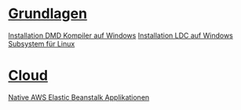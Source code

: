 # [Grundlagen](grundlagen/index.md)

[Installation DMD Kompiler auf Windows](grundlagen/installation-dmd-kompiler-auf-windows.md)
[Installation LDC auf Windows Subsystem für Linux](grundlagen/installation-ldc-auf-windows-subsystem-fuer-linux.md)

# [Cloud](cloud/index.md)

[Native AWS Elastic Beanstalk Applikationen](cloud/native-aws-beanstalk-applikationen.md)
